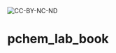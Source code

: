 ![CC-BY-NC-ND](http://mirrors.creativecommons.org/presskit/buttons/88x31/svg/by-nc-nd.svg)

# pchem_lab_book